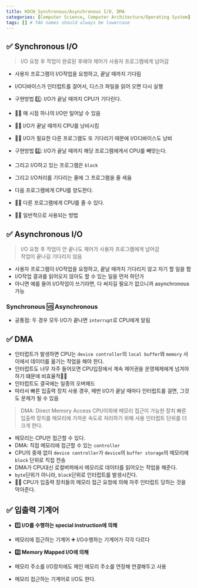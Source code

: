 ```yaml
---
title: KOCW_Synchronous/Asynchronous I/O, DMA
categories: [Computer Science, Computer Architecture/Operating System]
tags: [] # TAG names should always be lowercase
---
```


## ✅ Synchronous I/O

> I/O 요청 후 작업이 완료된 후에야 제어가 사용자 프로그램에게 넘어감 <br>

- 사용자 프로그램이 I/O작업을 요청하고, 끝날 때까지 기다림
- I/O디바이스가 인터럽트를 걸어서, 디스크 파일을 읽어 오면 다시 실행

- 구현방법 1️⃣: I/O가 끝날 때까지 CPU가 기다린다.
- 👎🏻 매 시점 하나의 I/O만 일어날 수 있음
- 👎🏻 I/O가 끝날 때까지 CPU를 낭비시킴
- 👎🏻 I/O가 필요한 다른 프로그램도 또 기다리기 때문에 I/O디바이스도 낭비

- 구현방법 2️⃣: I/O가 끝날 때까지 해당 프로그램에게서 CPU를 빼앗는다.
- 그리고 I/O하고 있는 프로그램은 `block`
- 그리고 I/O처리를 기다리는 줄에 그 프로그램을 줄 세움
- 다음 프로그램에게 CPU를 양도한다.
- 👍🏻 다른 프로그램에게 CPU를 줄 수 있다.
- 👍🏻 일반적으로 사용되는 방법

## ✅ Asynchronous I/O

> I/O 요청 후 작업이 안 끝나도 제어가 사용자 프로그램에게 넘어감 <br>
> 작업이 끝나길 기다리지 않음 <br>

- 사용자 프로그램이 I/O작업을 요청하고, 끝날 때까지 기다리지 않고 자기 할 일을 함
- I/O작업 결과를 읽어오지 않아도 할 수 있는 일을 먼저 하던가
- 아니면 예를 들어 I/O작업이 쓰기라면, 다 써지길 필요가 없으니까 asynchronous 가능

### Synchronous 🆚 Asynchronous

- 공통점: 두 경우 모두 I/O가 끝나면 `interrupt`로 CPU에게 알림

## ✅ DMA

- 인터럽트가 발생하면 CPU는 `device controller`의 `local buffer`와 `memory` 사이에서 데이터를 옮기는 작업을 해야 한다.
- 인터럽트도 너무 자주 들어오면 CPU입장에서 계속 제어권을 운영체제에게 넘겨야 하기 떄문에 비효율적👎🏻
- 인터럽트도 결국에는 일종의 오버헤드
- 따라서 빠른 입출력 장치 사용 경우, 매번 I/O가 끝날 때마다 인터럽트를 걸면, 그것도 문제가 될 수 있음

> DMA: Direct Memory Access
> CPU이외에 메모리 접근이 가능한 장치
> 빠른 입출력 장치를 메모리에 가까운 속도로 처리하기 위해 사용
> 인터럽트 단위를 더 크게 한다.

- 메모리는 CPU만 접근할 수 있다.
- DMA: 직접 메모리에 접근할 수 있는 `controller`
- CPU의 중재 없이 `device controller`가 `device`의 `buffer storage`의 메모리에 `block` 단위로 직접 전송
- DMA가 CPU대신 로컬버퍼에서 메모리로 데이터를 읽어오는 작업을 해준다.
- `byte`단위가 아니라, `block`단위로 인터럽트를 발생시킨다.
- 👍🏻 CPU가 입출력 장치들의 메모리 접근 요청에 의해 자주 인터럽트 당하는 것을 막아준다.

## ✅ 입출력 기계어

- **1️⃣ I/O를 수행하는 special instruction에 의해**
- 메모리에 접근하는 기계어 ➕ I/O수행하는 기계어가 각각 다르다

- **2️⃣ Memory Mapped I/O에 의해**
- 메모리 주소를 I/O장치에도 메인 메모리 주소를 연장해 연결해두고 사용
- 메모리 접근하는 기계어로 I/O도 한다.

